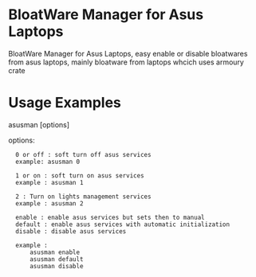 # BloatWare Manager for Asus Laptops
BloatWare Manager for Asus Laptops, easy enable or disable bloatwares from asus laptops, mainly bloatware from laptops whcich uses armoury crate 

# Usage Examples

asusman [options]

  options:
    
      0 or off : soft turn off asus services 
      example: asusman 0
      
      1 or on : soft turn on asus services 
      example : asusman 1
      
      2 : Turn on lights management services
      example : asusman 2
      
      enable : enable asus services but sets then to manual
      default : enable asus services with automatic initialization
      disable : disable asus services
      
      example : 
          asusman enable
          asusman default
          asusman disable
